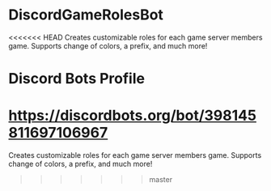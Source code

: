# DiscordGameRolesBot
<<<<<<< HEAD
Creates customizable roles for each game server members game. Supports change of colors, a prefix, and much more!

# Discord Bots Profile
https://discordbots.org/bot/398145811697106967
=======
Creates customizable roles for each game server members game. Supports change of colors, a prefix, and much more!
>>>>>>> master
